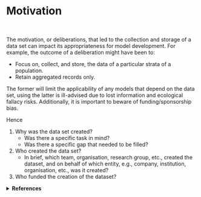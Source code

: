 <br>

# Motivation

<br>

The motivation, or deliberations, that led to the collection and storage of a data set can impact its appropriateness 
for model development.  For example, the outcome of a deliberation might have been to:

* Focus on, collect, and store, the data of a particular strata of a population.
* Retain aggregated records only.

The former will limit the applicability of any models that depend on the data set, using the latter is ill-advised due to 
lost information and ecological fallacy risks.  Additionally, it is important to beware of funding/sponsorship bias.

Hence

<ol>
    <li>Why was the data set created?
        <ul><li>Was there a specific task in mind?</li>
        <li>Was there a specific gap that needed to be filled?</li></ul>
    </li>
    <li>Who created the data set?
        <ul><li>In brief, which team, organisation, research group, etc., created the dataset, and on behalf of which entity, e.g., company, institution, organisation, etc., was it created?</li></ul>
    </li>
    <li>Who funded the creation of the dataset?</li>
</ol>



<details><summary><b>References</b></summary>
<ol>
<li><a href="https://conjointly.com/kb/external-validity/" target="_blank">External Validity</a>, Research Methods Knowledge Base</li>
<li><a href="https://catalogofbias.org/biases/industry-sponsorship-bias/" target="_blank">Industry Sponsorship Bias</a></li>
<li><a href="https://link.springer.com/article/10.1007/s13194-020-00280-2" target="_blank">What is epistemically wrong with research affected by sponsorship bias? The evidential account.</a></li>
</ol>
</details>


<br>
<br>

<br>
<br>

<br>
<br>

<br>
<br>
